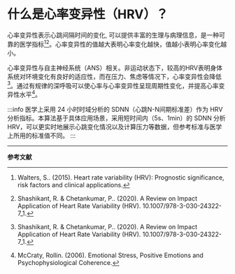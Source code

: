 # 什么是心率变异性（HRV）？
心率变异性表示心跳间隔时间的变化, 可以提供丰富的生理与病理信息，是一种可靠的医学指标[^1][^2]。心率变异性的值越大表明心率变化越快，值越小表明心率变化越小。

心率变异性与自主神经系统（ANS）相关。非运动状态下，较高的HRV表明身体系统对环境变化有良好的适应性，而在压力、焦虑等情况下，心率变异性会降低[^2]。通过有规律的深呼吸可以使心率与心率变异性呈现周期性变化，并提高心率变异性水平[^3]。

:::info
医学上采用 24 小时时域分析的 SDNN（心跳N-N间期标准差）作为 HRV 分析指标。本算法基于具体应用场景，采用短时间内（5s、1min）的 SDNN 分析 HRV，可以更实时地展示心跳变化情况以及计算压力等数据，但参考标准与医学上所用的标准值不同。
:::

----

**参考文献**

[^1]: Walters, S.. (2015). Heart rate variability (HRV): Prognostic significance, risk factors and clinical applications. 
[^2]: Shashikant, R. & Chetankumar, P.. (2020). A Review on Impact Application of Heart Rate Variability (HRV). 10.1007/978-3-030-24322-7_1. 
[^3]: McCraty, Rollin. (2006). Emotional Stress, Positive Emotions and Psychophysiological Coherence. 
